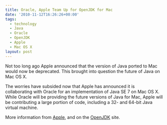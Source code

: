 ```yaml
---
title: Oracle, Apple Team Up for OpenJDK for Mac
date: '2010-11-12T16:26:26+00:00'
tags:
  - technology
  - Java
  - Oracle
  - OpenJDK
  - Apple
  - Mac OS X
layout: post
---
```


Not too long ago Apple announced that the version of Java ported to Mac would now be deprecated. This brought into question the future of Java on Mac OS X.

The worries have subsided now that Apple has announced it is collaborating with Oracle for an implementation of Java SE 7 on Mac OS X. While Oracle will be providing the future versions of Java for Mac, Apple will be contributing a large portion of code, including a 32- and 64-bit Java virtual machine.

More information from [Apple](http://www.apple.com/pr/library/2010/11/12openjdk.html), and on the [OpenJDK](http://openjdk.java.net/) site.
